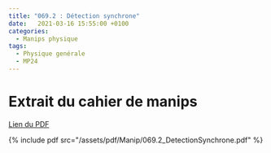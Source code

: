 ```yaml
---
title: "069.2 : Détection synchrone"
date:   2021-03-16 15:55:00 +0100
categories:
  - Manips physique
tags:
  - Physique genérale
  - MP24
---
```


# Extrait du cahier de manips

[Lien du PDF](/assets/pdf/Manip/069.2_DetectionSynchrone.pdf)

{% include pdf src="/assets/pdf/Manip/069.2_DetectionSynchrone.pdf" %}
